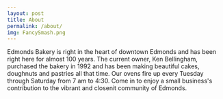 ```yaml
---
layout: post
title: About
permalink: /about/
img: FancySmash.png
---
```


Edmonds Bakery is right in the heart of downtown Edmonds and has been right here for almost 100 years. The current owner, Ken Bellingham, purchased the bakery in 1992 and has been making beautiful cakes, doughnuts and pastries all that time. Our ovens fire up every Tuesday through Saturday from 7 am to 4:30. Come in to enjoy a small business's contribution to the vibrant and closenit community of Edmonds.


<!-- <iframe class="video" src="https://www.youtube.com/embed/6qqIy97WbGA" frameborder="0" allowfullscreen></iframe> -->